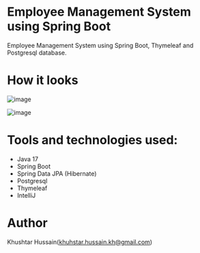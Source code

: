 # Employee Management System using Spring Boot

Employee Management System using Spring Boot, Thymeleaf and Postgresql database.

# How it looks

![image](https://i.imgur.com/IVFwvXc.png)

![image](https://i.imgur.com/4HtlQrh.png)

# Tools and technologies used:

- Java 17
- Spring Boot
- Spring Data JPA (Hibernate)
- Postgresql
- Thymeleaf
- IntelliJ

# Author

Khushtar Hussain(khuhstar.hussain.kh@gmail.com)

